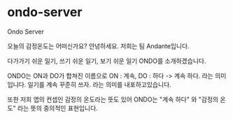 # ondo-server
Ondo Server

오늘의 감정온도는 어떠신가요?
안녕하세요. 저희는 팀 Andante입니다.

다가가기 쉬운 일기, 쓰기 쉬운 일기, 보기 쉬운 일기 ONDO를 소개하겠습니다.

ONDO는 ON과 DO가 합쳐진 이름으로 ON : 계속, DO : 하다 -> 계속 하다. 라는 의미입니다.
일기를 계속 꾸준히 쓰자. 라는 의미를 내포하고있습니다.

또한 저희 앱의 컨셉인 감정의 온도라는 뜻도 있어
ONDO는 "계속 하다" 와 "감정의 온도" 라는 뜻의 중의적인 표현입니다.
